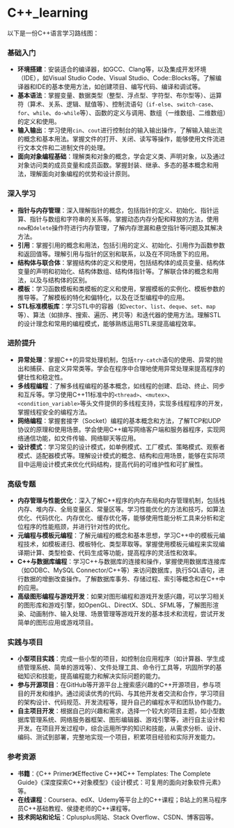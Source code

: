 # C++_learning
以下是一份C++语言学习路线图：

### 基础入门
- **环境搭建**：安装适合的编译器，如GCC、Clang等，以及集成开发环境（IDE），如Visual Studio Code、Visual Studio、Code::Blocks等。了解编译器和IDE的基本使用方法，如创建项目、编写代码、编译和调试等。
- **基本语法**：掌握变量、数据类型（整型、浮点型、字符型、布尔型等）、运算符（算术、关系、逻辑、赋值等）、控制流语句（`if-else`、`switch-case`、`for`、`while`、`do-while`等）、函数的定义与调用、数组（一维数组、二维数组）的定义和使用。
- **输入输出**：学习使用`cin`、`cout`进行控制台的输入输出操作，了解输入输出流的概念和基本用法。掌握文件的打开、关闭、读写等操作，能够使用文件流进行文本文件和二进制文件的处理。
- **面向对象编程基础**：理解类和对象的概念，学会定义类、声明对象，以及通过对象访问类的成员变量和成员函数。掌握封装、继承、多态的基本概念和用法，理解面向对象编程的优势和设计原则。

### 深入学习
- **指针与内存管理**：深入理解指针的概念，包括指针的定义、初始化、指针运算、指针与数组和字符串的关系等。掌握动态内存分配和释放的方法，使用`new`和`delete`操作符进行内存管理，了解内存泄漏和悬空指针等问题及其解决方法。
- **引用**：掌握引用的概念和用法，包括引用的定义、初始化、引用作为函数参数和返回值等。理解引用与指针的区别和联系，以及在不同场景下的应用。
- **结构体与联合体**：掌握结构体的定义和使用，包括结构体的成员变量、结构体变量的声明和初始化、结构体数组、结构体指针等。了解联合体的概念和用法，以及与结构体的区别。
- **模板**：学习函数模板和类模板的定义和使用，掌握模板的实例化、模板参数的推导等。了解模板的特化和偏特化，以及在泛型编程中的应用。
- **STL标准模板库**：学习STL中的容器（如`vector`、`list`、`deque`、`set`、`map`等）、算法（如排序、搜索、遍历、拷贝等）和迭代器的使用方法。理解STL的设计理念和常用的编程模式，能够熟练运用STL来提高编程效率。

### 进阶提升
- **异常处理**：掌握C++的异常处理机制，包括`try-catch`语句的使用、异常的抛出和捕获、自定义异常类等。学会在程序中合理地使用异常处理来提高程序的健壮性和稳定性。
- **多线程编程**：了解多线程编程的基本概念，如线程的创建、启动、终止、同步和互斥等。学习使用C++11标准中的`<thread>`、`<mutex>`、`<condition_variable>`等头文件提供的多线程支持，实现多线程程序的开发，掌握线程安全的编程方法。
- **网络编程**：掌握套接字（Socket）编程的基本概念和方法，了解TCP和UDP协议的原理和使用场景。学会使用C++编写网络客户端和服务器程序，实现网络通信功能，如文件传输、网络聊天等应用。
- **设计模式**：学习常见的设计模式，如单例模式、工厂模式、策略模式、观察者模式、适配器模式等。理解设计模式的概念、结构和应用场景，能够在实际项目中运用设计模式来优化代码结构，提高代码的可维护性和可扩展性。

### 高级专题
- **内存管理与性能优化**：深入了解C++程序的内存布局和内存管理机制，包括栈内存、堆内存、全局变量区、常量区等。学习性能优化的方法和技巧，如算法优化、代码优化、内存优化、缓存优化等，能够使用性能分析工具来分析和定位程序的性能瓶颈，并进行针对性的优化。
- **元编程与模板元编程**：了解元编程的概念和基本思想，学习C++中的模板元编程技术，如模板递归、模板特化、类型萃取等。掌握使用模板元编程来实现编译期计算、类型检查、代码生成等功能，提高程序的灵活性和效率。
- **C++与数据库编程**：学习C++与数据库的连接和操作，掌握使用数据库连接库（如ODBC、MySQL Connector/C++等）来访问数据库，执行SQL语句，进行数据的增删改查操作。了解数据库事务、存储过程、索引等概念和在C++中的应用。
- **高级图形编程与游戏开发**：如果对图形编程和游戏开发感兴趣，可以学习相关的图形库和游戏引擎，如OpenGL、DirectX、SDL、SFML等，了解图形渲染、动画制作、输入处理、场景管理等游戏开发的基本技术和流程，尝试开发简单的图形应用或游戏项目。

### 实践与项目
- **小型项目实践**：完成一些小型的项目，如控制台应用程序（如计算器、学生成绩管理系统、简单的游戏等）、文件处理工具、命令行工具等，巩固所学的基础知识和技能，提高编程能力和解决实际问题的能力。
- **参与开源项目**：在GitHub等开源平台上搜索感兴趣的C++开源项目，参与项目的开发和维护。通过阅读优秀的代码、与其他开发者交流和合作，学习项目的架构设计、代码规范、开发流程等，提升自己的编程水平和团队协作能力。
- **自主项目开发**：根据自己的兴趣和需求，选择一个较大的项目主题，如小型数据库管理系统、网络服务器框架、图形编辑器、游戏引擎等，进行自主设计和开发。在项目开发过程中，综合运用所学的知识和技能，从需求分析、设计、编码、测试到部署，完整地实现一个项目，积累项目经验和实际开发能力。

### 参考资源
- **书籍**：《C++ Primer》《Effective C++》《C++ Templates: The Complete Guide》《深度探索C++对象模型》《设计模式：可复用的面向对象软件元素》等。
- **在线课程**：Coursera、edX、Udemy等平台上的C++课程；B站上的黑马程序员C++基础教程、侯捷老师的C++课程等。
- **技术网站和论坛**：Cplusplus网站、Stack Overflow、CSDN、博客园等。
